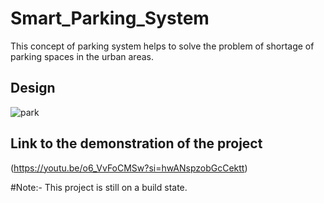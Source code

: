 # Smart_Parking_System
This concept of parking system helps to solve the problem of shortage of parking spaces in the urban areas.


## Design
![park](https://github.com/Firoz-Thapa/Smart_Parking_System/assets/154414703/491bb9db-47ba-4c18-beb1-ddf7db794465)

## Link to the demonstration of the project
(https://youtu.be/o6_VvFoCMSw?si=hwANspzobGcCektt)

#Note:- This project is still on a build state.
